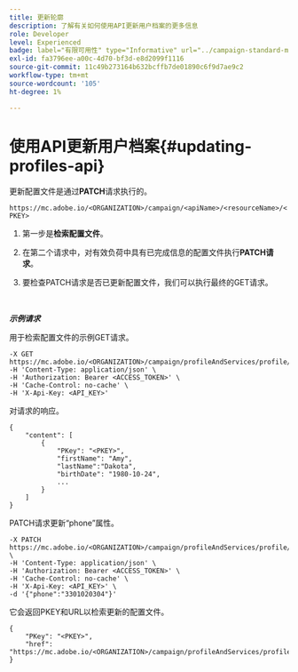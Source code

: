 ```yaml
---
title: 更新轮廓
description: 了解有关如何使用API更新用户档案的更多信息
role: Developer
level: Experienced
badge: label="有限可用性" type="Informative" url="../campaign-standard-migration-home.md" tooltip="仅限于Campaign Standard迁移的用户"
exl-id: fa3796ee-a00c-4d70-bf3d-e8d2099f1116
source-git-commit: 11c49b273164b632bcffb7de01890c6f9d7ae9c2
workflow-type: tm+mt
source-wordcount: '105'
ht-degree: 1%

---
```


# 使用API更新用户档案{#updating-profiles-api}

更新配置文件是通过&#x200B;**PATCH**&#x200B;请求执行的。

`https://mc.adobe.io/<ORGANIZATION>/campaign/<apiName>/<resourceName>/<PKEY>`

1. 第一步是&#x200B;**检索配置文件**。

1. 在第二个请求中，对有效负荷中具有已完成信息的配置文件执行&#x200B;**PATCH请求**。

1. 要检查PATCH请求是否已更新配置文件，我们可以执行最终的GET请求。

<br/>

***示例请求***

用于检索配置文件的示例GET请求。

```
-X GET https://mc.adobe.io/<ORGANIZATION>/campaign/profileAndServices/profile/<PKEY>\
-H 'Content-Type: application/json' \
-H 'Authorization: Bearer <ACCESS_TOKEN>' \
-H 'Cache-Control: no-cache' \
-H 'X-Api-Key: <API_KEY>'
```

对请求的响应。

```
{
    "content": [
        {
            "PKey": "<PKEY>",
            "firstName": "Amy",
            "lastName":"Dakota",
            "birthDate": "1980-10-24",
            ...
        }
    ]
}
```

PATCH请求更新“phone”属性。

```
-X PATCH https://mc.adobe.io/<ORGANIZATION>/campaign/profileAndServices/profile/<PKEY> \
-H 'Content-Type: application/json' \
-H 'Authorization: Bearer <ACCESS_TOKEN>' \
-H 'Cache-Control: no-cache' \
-H 'X-Api-Key: <API_KEY>' \
-d '{"phone":"3301020304"}'
```

它会返回PKEY和URL以检索更新的配置文件。

```
{
    "PKey": "<PKEY>",
    "href": "https://mc.adobe.io/<ORGANIZATION>/campaign/profileAndServices/profile/@2v1dr3ZKJveMDhAdh0MPnh9hNQQ93qb7AW6BNVVKknjwXvTZRBAgUqz1SNcB4ZndgjqOofx3BwBZYBftlmObISoM3rs"
}
```
